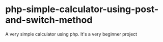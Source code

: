 # php-simple-calculator-using-post-and-switch-method

A very simple calculator using php. It's a very beginner project
